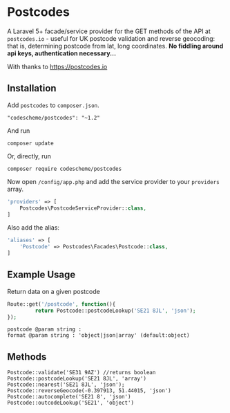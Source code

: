 # Postcodes

A Laravel 5+ facade/service provider for the GET methods of the API at ```postcodes.io``` - useful for UK postcode validation and reverse geocoding: that is, determining postcode from lat, long coordinates.
**No fiddling around api keys, authentication necessary...**

With thanks to https://postcodes.io


## Installation

Add `postcodes` to `composer.json`.
```
"codescheme/postcodes": "~1.2"
```

And run 
```
composer update
``` 

Or, directly, run
```
composer require codescheme/postcodes
```

Now open `/config/app.php` and add the service provider to your `providers` array.
```php
'providers' => [
	Postcodes\PostcodeServiceProvider::class,
]
```

Also add the alias:
```php
'aliases' => [
	'Postcode' => Postcodes\Facades\Postcode::class,
]
```

## Example Usage

Return data on a given postcode

```php
Route::get('/postcode', function(){
		 return Postcode::postcodeLookup('SE21 8JL', 'json');
});	
```

```
postcode @param string :
format @param string : 'object|json|array' (default:object)
```

## Methods

```
Postcode::validate('SE31 9AZ') //returns boolean
Postcode::postcodeLookup('SE21 8JL', 'array')
Postcode::nearest('SE21 8JL', 'json');
Postcode::reverseGeocode(-0.397913, 51.44015, 'json')
Postcode::autocomplete('SE21 8', 'json')
Postcode::outcodeLookup('SE21', 'object')
```

